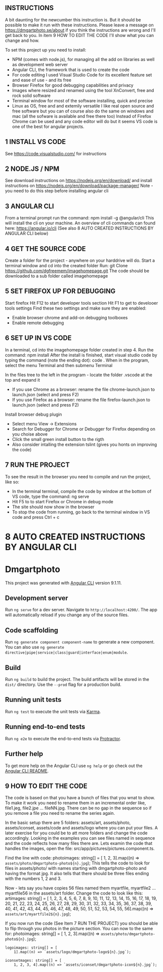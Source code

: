 ## INSTRUCTIONS
A bit daunting for the newcumber this instruction is. But it should be possible to make it run with these instructions. 
Please leave a message on https://dmgartphoto.se/about if you think the instructions are wrong and I'll get back to you.
In item 9 HOW TO EDIT THE CODE I'll show what you can change and how.

To set this project up you need to install: 
* NPM (comes with node.js), for managing all the add on libraries as well as development web server
* Angular CLI, the framework that is used to create the code
* For code editing I used Visual Studio Code for its excellent feature set and ease of use - and its free
* Browser Firefox for good debugging capabilities and privacy
* Images where resized and renamed using the tool XnConvert, free and rock solid software
* Terminal window for most of the software installing, quick and precise
* Linux as OS, free and and extemily versatile
I like real open source and free software but you can of course also do the same on windows and mac (all the sofware is available and free there too) Instead of Firefox Chrome can be used and any code editor will do but it seems VS code is one of the best for angular projects.

## 1 INSTALL VS CODE
See https://code.visualstudio.com/ for instructions

## 2 NODE.JS / NPM
See download instructions on https://nodejs.org/en/download/ and install instructions on https://nodejs.org/en/download/package-manager/
Note - you need to do this step before installing angular cli

## 3 ANGULAR CLI
From a terminal prompt run the command: npm install -g @angular/cli
This will install the  cli on your machine.
An overview of cli commands can found here: https://angular.io/cli
(See also 8 AUTO CREATED INSTRUCTIONS BY ANGULAR CLI below)

## 4 GET THE SOURCE CODE
Create a folder for the project - anywhere on your harddrive will do.
Start a terminal window and cd into the created folder
Run: git Clone https://github.com/dgfreemem/imagehomepage.git
The code should be downloaded to a sub folder called imagehomepage

## 5 SET FIREFOX UP FOR DEBUGGING
Start firefox
Hit F12 to start developer tools section
Hit F1 to get to develooer tools settings
Find these two settings and make sure they are enabled:
* Enable browser chrome and add-on debugging toolboxes
* Enable remote debugging

## 6 SET UP IN VS CODE
In a terminal, cd into the imagehomepage folder created in step 4.
Run the command: npm install
After the install is finished, start visual studio code by typing the command (note the ending dot): code .
When in the program, select the menu Terminal and then submenu Terminal

In the files tree to the left in the program - locate the folder .vscode at the top and expand it
* If you use Chrome as a browser: rename the file chrome-launch.json to launch.json (select and press F2)
* If you use Firefox as a browser: rename the file firefox-launch.json to launch.json (select and press F2)

Install browser debug plugin 
* Select menu View -> Extensions
* Search for Debugger for Chrome or Debugger for Firefox depending on you choise above
* Click the small green install button to the rigth
* Also consider intalling the extension tslint (gives you honts on improving the code)

## 7 RUN THE PROJECT
To see the result in the browser you need to compile and run the project, like so:
* In the terminal terminal, compile the code by window at the bottom of VS code, type the command: ng serve
* Hit F5 to to start Firefox or Chrome in debug mode 
* The site should now show in the browser
* To stop the code from running, go back to the terminal window in VS code and press Ctrl + c


# 8 AUTO CREATED INSTRUCTIONS BY ANGULAR CLI 

# Dmgartphoto
This project was generated with [Angular CLI](https://github.com/angular/angular-cli) version 9.1.11.

## Development server
Run `ng serve` for a dev server. Navigate to `http://localhost:4200/`. The app will automatically reload if you change any of the source files.

## Code scaffolding
Run `ng generate component component-name` to generate a new component. You can also use `ng generate directive|pipe|service|class|guard|interface|enum|module`.

## Build
Run `ng build` to build the project. The build artifacts will be stored in the `dist/` directory. Use the `--prod` flag for a production build.

## Running unit tests
Run `ng test` to execute the unit tests via [Karma](https://karma-runner.github.io).

## Running end-to-end tests
Run `ng e2e` to execute the end-to-end tests via [Protractor](http://www.protractortest.org/).

## Further help
To get more help on the Angular CLI use `ng help` or go check out the [Angular CLI README](https://github.com/angular/angular-cli/blob/master/README.md).

## 9 HOW TO EDIT THE CODE
The code is based on that you have a bunch of files that you wnat to show. To make it work you need to rename them in an incremental order like, file1.jeg, file2.jpe ... fileNN.jpg. There can be no gap in the sequence so if you remove a file you need to rename the series again.

In the basic setup there are 5 folders: assets/art, assets/photo, assets/iconset, assets/code and assets/logo where you can put your files. A later exercise for you could be to att more folders and change the code accordingly. Looking in the examples you can see files named in sequence and the code reflects how many files there are. Lets examin the code that handles the images, open the file: src/app/pictures/pictures.component.ts.

Find the line with code:
photoimages: string[] = [
        1, 2, 3].map((n) => `assets/photo/dmgartphoto-photo${n}.jpg`);
This tells the code to look for files in assets/photo/ with names starting with dmgartphoto-photo and having the format jpg.
It also tells that there should be three files ending with the numbers 1, 2 and 3.

Now - lets say you have copies 56 files named them myartfile, myartfile2 ... myartfile56 in the assets/art folder. 
Change the code to look like this:
    artimages: string[] = [
        1, 2, 3, 4, 5, 6, 7, 8, 9, 10,
        11, 12, 13, 14, 15, 16, 17, 18, 19, 20,
        21, 22, 23, 24, 25, 26, 27, 28, 29, 30,
        31, 32, 33, 34, 35, 36, 37, 38, 39, 40,
        41, 42, 43, 44, 45, 46, 47, 48, 49, 50,
        51, 52, 53, 54, 55, 56].map((n) => `assets/art/myartfile2${n}.jpg`);

If you now run the code (See Item 7 RUN THE PROJECT) you should be able to flip through you photos in the picture section.
You can now to the same for:
    photoimages: string[] = [
        1, 2, 3].map((n) => `assets/photo/dmgartphoto-photo${n}.jpg`);

    logoimages: string[] = [
        1].map((n) => `assets/logo/dmgartphoto-logo${n}.jpg`);

    iconsetmages: string[] = [ 
        1, 2, 3, 4].map((n) => `assets/iconset/dmgartphoto-icon${n}.jpg`);



